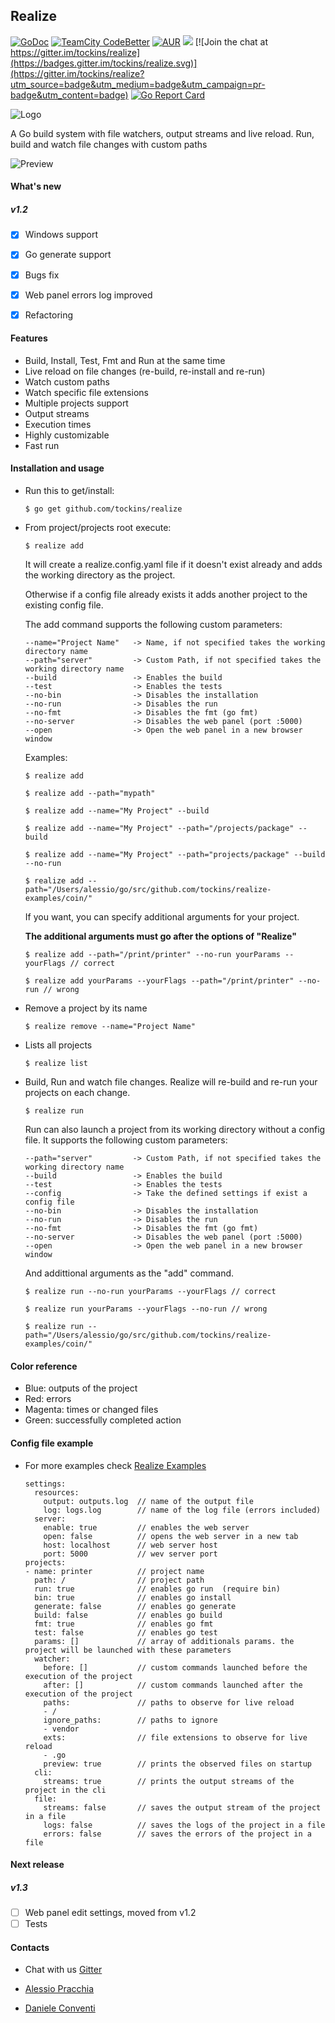 ## Realize

[![GoDoc](https://img.shields.io/badge/documentation-godoc-blue.svg)](https://godoc.org/github.com/tockins/realize)
[![TeamCity CodeBetter](https://travis-ci.org/tockins/realize.svg?branch=v1)](https://travis-ci.org/tockins/realize)
[![AUR](https://img.shields.io/aur/license/yaourt.svg?maxAge=2592000?style=flat-square)](https://raw.githubusercontent.com/tockins/realize/v1/LICENSE)
[![](https://img.shields.io/badge/realize-examples-yellow.svg)](https://github.com/tockins/realize-examples)
[![Join the chat at https://gitter.im/tockins/realize](https://badges.gitter.im/tockins/realize.svg)](https://gitter.im/tockins/realize?utm_source=badge&utm_medium=badge&utm_campaign=pr-badge&utm_content=badge)
[![Go Report Card](https://goreportcard.com/badge/github.com/tockins/realize)](https://goreportcard.com/report/github.com/tockins/realize)


![Logo](http://i.imgur.com/8nr2s1b.jpg)

A Go build system with file watchers, output streams and live reload. Run, build and watch file changes with custom paths

![Preview](http://i.imgur.com/dJbNZjt.gif)

#### What's new

##### v1.2
- [x] Windows support
- [x] Go generate support
- [x] Bugs fix
- [x] Web panel errors log improved
- [x] Refactoring


#### Features

- Build, Install, Test, Fmt and Run at the same time
- Live reload on file changes (re-build, re-install and re-run)
- Watch custom paths
- Watch specific file extensions
- Multiple projects support
- Output streams
- Execution times
- Highly customizable
- Fast run

#### Installation and usage

- Run this to get/install:

    ```
    $ go get github.com/tockins/realize
    ```

- From project/projects root execute:

    ```
    $ realize add
    ```

    It will create a realize.config.yaml file if it doesn't exist already and adds the working directory as the project.

    Otherwise if a config file already exists it adds another project to the existing config file.

    The add command supports the following custom parameters:

    ```
    --name="Project Name"   -> Name, if not specified takes the working directory name
    --path="server"         -> Custom Path, if not specified takes the working directory name    
    --build                 -> Enables the build   
    --test                  -> Enables the tests  
    --no-bin                -> Disables the installation
    --no-run                -> Disables the run
    --no-fmt                -> Disables the fmt (go fmt)
    --no-server             -> Disables the web panel (port :5000)
    --open                  -> Open the web panel in a new browser window
    ```
    Examples:

    ```
    $ realize add

    $ realize add --path="mypath"

    $ realize add --name="My Project" --build

    $ realize add --name="My Project" --path="/projects/package" --build

    $ realize add --name="My Project" --path="projects/package" --build --no-run
    
    $ realize add --path="/Users/alessio/go/src/github.com/tockins/realize-examples/coin/"
    ```

    If you want, you can specify additional arguments for your project.

     **The additional arguments must go after the options of "Realize"**

    ```
    $ realize add --path="/print/printer" --no-run yourParams --yourFlags // correct

    $ realize add yourParams --yourFlags --path="/print/printer" --no-run // wrong
    ```

- Remove a project by its name

    ```
    $ realize remove --name="Project Name"
    ```
- Lists all projects

    ```
    $ realize list
    ```
- Build, Run and watch file changes. Realize will re-build and re-run your projects on each change.

    ```
    $ realize run
    ```

    Run can also launch a project from its working directory without a config file. It supports the following custom parameters:

    ```
    --path="server"         -> Custom Path, if not specified takes the working directory name 
    --build                 -> Enables the build   
    --test                  -> Enables the tests   
    --config                -> Take the defined settings if exist a config file  
    --no-bin                -> Disables the installation
    --no-run                -> Disables the run
    --no-fmt                -> Disables the fmt (go fmt)
    --no-server             -> Disables the web panel (port :5000)
    --open                  -> Open the web panel in a new browser window 
    ```  
    And addittional arguments as the "add" command.
    
    ```
    $ realize run --no-run yourParams --yourFlags // correct

    $ realize run yourParams --yourFlags --no-run // wrong
    
    $ realize run --path="/Users/alessio/go/src/github.com/tockins/realize-examples/coin/"
    ```  

#### Color reference

- Blue: outputs of the project
- Red: errors
- Magenta: times or changed files
- Green: successfully completed action


#### Config file example

- For more examples check [Realize Examples](https://github.com/tockins/realize-examples)

     ```
     settings:
       resources:
         output: outputs.log  // name of the output file
         log: logs.log        // name of the log file (errors included)
       server:
         enable: true         // enables the web server 
         open: false          // opens the web server in a new tab
         host: localhost      // web server host
         port: 5000           // wev server port
     projects:
     - name: printer          // project name
       path: /                // project path
       run: true              // enables go run  (require bin)
       bin: true              // enables go install
       generate: false        // enables go generate
       build: false           // enables go build
       fmt: true              // enables go fmt
       test: false            // enables go test   
       params: []             // array of additionals params. the project will be launched with these parameters   
       watcher:
         before: []           // custom commands launched before the execution of the project 
         after: []            // custom commands launched after the execution of the project 
         paths:               // paths to observe for live reload
         - /
         ignore_paths:        // paths to ignore
         - vendor
         exts:                // file extensions to observe for live reload
         - .go
         preview: true        // prints the observed files on startup
       cli:                   
         streams: true        // prints the output streams of the project in the cli 
       file:
         streams: false       // saves the output stream of the project in a file
         logs: false          // saves the logs of the project in a file
         errors: false        // saves the errors of the project in a file
    ```                    

#### Next release

##### v1.3
- [ ] Web panel edit settings, moved from v1.2
- [ ] Tests

#### Contacts

- Chat with us [Gitter](https://gitter.im/tockins/realize)

- [Alessio Pracchia](https://www.linkedin.com/in/alessio-pracchia-38a70673)
- [Daniele Conventi](https://www.linkedin.com/in/conventi)

